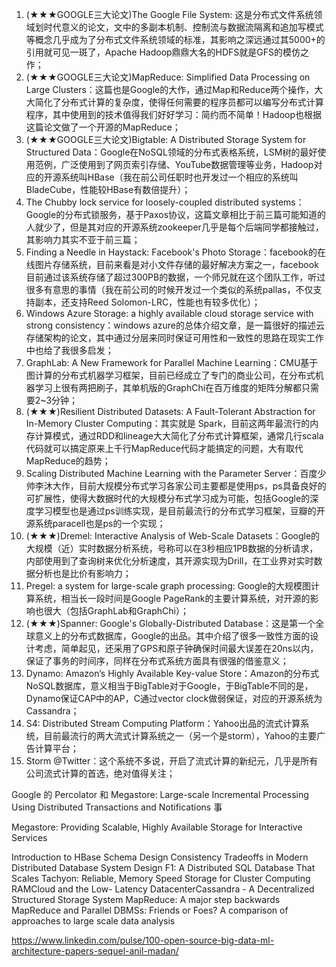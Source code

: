 1. (★★★GOOGLE三大论文)The Google File System: 这是分布式文件系统领域划时代意义的论文，文中的多副本机制、控制流与数据流隔离和追加写模式等概念几乎成为了分布式文件系统领域的标准，其影响之深远通过其5000+的引用就可见一斑了，Apache Hadoop鼎鼎大名的HDFS就是GFS的模仿之作；
2. (★★★GOOGLE三大论文)MapReduce: Simplified Data Processing on Large Clusters：这篇也是Google的大作，通过Map和Reduce两个操作，大大简化了分布式计算的复杂度，使得任何需要的程序员都可以编写分布式计算程序，其中使用到的技术值得我们好好学习：简约而不简单！Hadoop也根据这篇论文做了一个开源的MapReduce；
3. (★★★GOOGLE三大论文)Bigtable: A Distributed Storage System for Structured Data：Google在NoSQL领域的分布式表格系统，LSM树的最好使用范例，广泛使用到了网页索引存储、YouTube数据管理等业务，Hadoop对应的开源系统叫HBase（我在前公司任职时也开发过一个相应的系统叫BladeCube，性能较HBase有数倍提升）；
4. The Chubby lock service for loosely-coupled distributed systems：Google的分布式锁服务，基于Paxos协议，这篇文章相比于前三篇可能知道的人就少了，但是其对应的开源系统zookeeper几乎是每个后端同学都接触过，其影响力其实不亚于前三篇；
5. Finding a Needle in Haystack: Facebook's Photo Storage：facebook的在线图片存储系统，目前来看是对小文件存储的最好解决方案之一，facebook目前通过该系统存储了超过300PB的数据，一个师兄就在这个团队工作，听过很多有意思的事情（我在前公司的时候开发过一个类似的系统pallas，不仅支持副本，还支持Reed Solomon-LRC，性能也有较多优化）；
6. Windows Azure Storage: a highly available cloud storage service with strong consistency：windows azure的总体介绍文章，是一篇很好的描述云存储架构的论文，其中通过分层来同时保证可用性和一致性的思路在现实工作中也给了我很多启发；
7. GraphLab: A New Framework for Parallel Machine Learning：CMU基于图计算的分布式机器学习框架，目前已经成立了专门的商业公司，在分布式机器学习上很有两把刷子，其单机版的GraphChi在百万维度的矩阵分解都只需要2~3分钟；
8. (★★★)Resilient Distributed Datasets: A Fault-Tolerant Abstraction for
In-Memory Cluster Computing：其实就是 Spark，目前这两年最流行的内存计算模式，通过RDD和lineage大大简化了分布式计算框架，通常几行scala代码就可以搞定原来上千行MapReduce代码才能搞定的问题，大有取代MapReduce的趋势；
9. Scaling Distributed Machine Learning with the Parameter Server：百度少帅李沐大作，目前大规模分布式学习各家公司主要都是使用ps，ps具备良好的可扩展性，使得大数据时代的大规模分布式学习成为可能，包括Google的深度学习模型也是通过ps训练实现，是目前最流行的分布式学习框架，豆瓣的开源系统paracell也是ps的一个实现；
10. (★★★)Dremel: Interactive Analysis of Web-Scale Datasets：Google的大规模（近）实时数据分析系统，号称可以在3秒相应1PB数据的分析请求，内部使用到了查询树来优化分析速度，其开源实现为Drill，在工业界对实时数据分析也是比价有影响力；
11. Pregel: a system for large-scale graph processing: Google的大规模图计算系统，相当长一段时间是Google PageRank的主要计算系统，对开源的影响也很大（包括GraphLab和GraphChi）；
12. (★★★)Spanner: Google's Globally-Distributed Database：这是第一个全球意义上的分布式数据库，Google的出品。其中介绍了很多一致性方面的设计考虑，简单起见，还采用了GPS和原子钟确保时间最大误差在20ns以内，保证了事务的时间序，同样在分布式系统方面具有很强的借鉴意义；
13. Dynamo: Amazon’s Highly Available Key-value Store：Amazon的分布式NoSQL数据库，意义相当于BigTable对于Google，于BigTable不同的是，Dynamo保证CAP中的AP，C通过vector clock做弱保证，对应的开源系统为Cassandra；
14. S4: Distributed Stream Computing Platform：Yahoo出品的流式计算系统，目前最流行的两大流式计算系统之一（另一个是storm），Yahoo的主要广告计算平台；
15. Storm @Twitter：这个系统不多说，开启了流式计算的新纪元，几乎是所有公司流式计算的首选，绝对值得关注；


Google 的 Percolator 和 Megastore:
Large-scale Incremental Processing
Using Distributed Transactions and Notifications 事

Megastore: Providing Scalable, Highly Available
Storage for Interactive Services

Introduction to HBase Schema Design
Consistency Tradeoffs in Modern Distributed Database System Design
F1: A Distributed SQL Database That Scales
Tachyon: Reliable, Memory Speed Storage for Cluster Computing
RAMCloud and the Low- Latency DatacenterCassandra - A Decentralized Structured Storage System
MapReduce: A major step backwards
MapReduce and Parallel DBMSs: Friends or Foes?
A comparison of approaches to large scale data analysis

https://www.linkedin.com/pulse/100-open-source-big-data-ml-architecture-papers-sequel-anil-madan/
